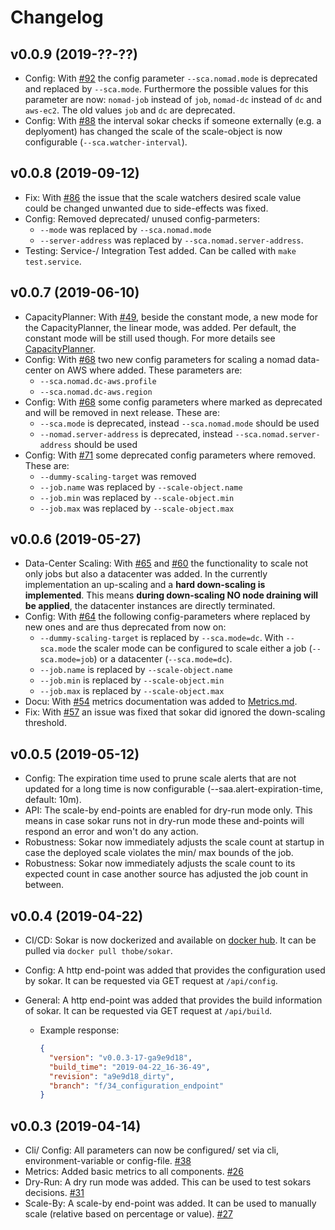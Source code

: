 # Changelog

## v0.0.9 (2019-??-??)

- Config: With [#92](https://github.com/ThomasObenaus/sokar/issues/92) the config parameter `--sca.nomad.mode` is deprecated and replaced by `--sca.mode`. Furthermore the possible values for this parameter are now: `nomad-job` instead of `job`, `nomad-dc` instead of `dc` and `aws-ec2`. The old values `job` and `dc` are deprecated.
- Config: With [#88](https://github.com/ThomasObenaus/sokar/issues/88) the interval sokar checks if someone externally (e.g. a deplyoment) has changed the scale of the scale-object is now configurable (`--sca.watcher-interval`).

## v0.0.8 (2019-09-12)

- Fix: With [#86](https://github.com/ThomasObenaus/sokar/issues/86) the issue that the scale watchers desired scale value could be changed unwanted due to side-effects was fixed.
- Config: Removed deprecated/ unused config-parmeters:
  - `--mode` was replaced by `--sca.nomad.mode`
  - `--server-address` was replaced by `--sca.nomad.server-address`.
- Testing: Service-/ Integration Test added. Can be called with `make test.service`.

## v0.0.7 (2019-06-10)

- CapacityPlanner: With [#49](https://github.com/ThomasObenaus/sokar/issues/49), beside the constant mode, a new mode for the CapacityPlanner, the linear mode, was added. Per default, the constant mode will be still used though. For more details see [CapacityPlanner](capacityPlanner/README.md).
- Config: With [#68](https://github.com/ThomasObenaus/sokar/issues/68) two new config parameters for scaling a nomad data-center on AWS where added. These parameters are:
  - `--sca.nomad.dc-aws.profile`
  - `--sca.nomad.dc-aws.region`
- Config: With [#68](https://github.com/ThomasObenaus/sokar/issues/68) some config parameters where marked as deprecated and will be removed in next release. These are:
  - `--sca.mode` is deprecated, instead `--sca.nomad.mode` should be used
  - `--nomad.server-address` is deprecated, instead `--sca.nomad.server-address` should be used
- Config: With [#71](https://github.com/ThomasObenaus/sokar/issues/71) some deprecated config parameters where removed. These are:
  - `--dummy-scaling-target` was removed
  - `--job.name` was replaced by `--scale-object.name`
  - `--job.min` was replaced by `--scale-object.min`
  - `--job.max` was replaced by `--scale-object.max`

## v0.0.6 (2019-05-27)

- Data-Center Scaling: With [#65](https://github.com/ThomasObenaus/sokar/issues/60) and [#60](https://github.com/ThomasObenaus/sokar/issues/65) the functionality to scale not only jobs but also a datacenter was added. In the currently implementation an up-scaling and a **hard down-scaling is implemented**. This means **during down-scaling NO node draining will be applied**, the datacenter instances are directly terminated.
- Config: With [#64](https://github.com/ThomasObenaus/sokar/issues/64) the following config-parameters where replaced by new ones and are thus deprecated from now on:
  - `--dummy-scaling-target` is replaced by `--sca.mode=dc`. With `--sca.mode` the scaler mode can be configured to scale either a job (`--sca.mode=job`) or a datacenter (`--sca.mode=dc`).
  - `--job.name` is replaced by `--scale-object.name`
  - `--job.min` is replaced by `--scale-object.min`
  - `--job.max` is replaced by `--scale-object.max`
- Docu: With [#54](https://github.com/ThomasObenaus/sokar/issues/54) metrics documentation was added to [Metrics.md](https://github.com/ThomasObenaus/sokar/blob/master/Metrics.md).
- Fix: With [#57](https://github.com/ThomasObenaus/sokar/issues/57) an issue was fixed that sokar did ignored the down-scaling threshold.

## v0.0.5 (2019-05-12)

- Config: The expiration time used to prune scale alerts that are not updated for a long time is now configurable (--saa.alert-expiration-time, default: 10m).
- API: The scale-by end-points are enabled for dry-run mode only. This means in case sokar runs not in dry-run mode these and-points will respond an error and won't do any action.
- Robustness: Sokar now immediately adjusts the scale count at startup in case the deployed scale violates the min/ max bounds of the job.
- Robustness: Sokar now immediately adjusts the scale count to its expected count in case another source has adjusted the job count in between.

## v0.0.4 (2019-04-22)

- CI/CD: Sokar is now dockerized and available on [docker hub](https://hub.docker.com/r/thobe/sokar). It can be pulled via `docker pull thobe/sokar`.
- Config: A http end-point was added that provides the configuration used by sokar. It can be requested via GET request at `/api/config`.
- General: A http end-point was added that provides the build information of sokar. It can be requested via GET request at `/api/build`.

  - Example response:

    ```json
    {
      "version": "v0.0.3-17-ga9e9d18",
      "build_time": "2019-04-22_16-36-49",
      "revision": "a9e9d18_dirty",
      "branch": "f/34_configuration_endpoint"
    }
    ```

## v0.0.3 (2019-04-14)

- Cli/ Config: All parameters can now be configured/ set via cli, environment-variable or config-file. [#38](https://github.com/ThomasObenaus/sokar/issues/38)
- Metrics: Added basic metrics to all components. [#26](https://github.com/ThomasObenaus/sokar/issues/26)
- Dry-Run: A dry run mode was added. This can be used to test sokars decisions. [#31](https://github.com/ThomasObenaus/sokar/issues/31)
- Scale-By: A scale-by end-point was added. It can be used to manually scale (relative based on percentage or value). [#27](https://github.com/ThomasObenaus/sokar/issues/27)
